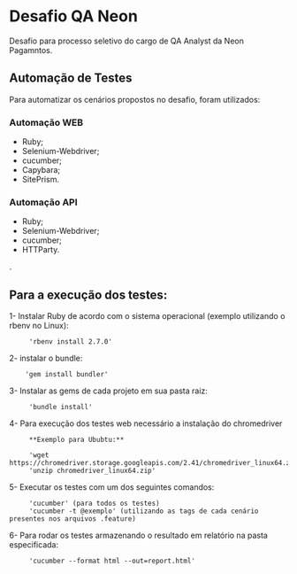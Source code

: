 # Desafio QA Neon
Desafio para processo seletivo do cargo de QA Analyst da Neon Pagamntos.
 

## Automação de Testes
  Para automatizar os cenários propostos no desafio, foram utilizados:
  
  ### Automação WEB
  - Ruby;
  - Selenium-Webdriver;
  - cucumber;
  - Capybara;
  - SitePrism.
  
   ### Automação API
  - Ruby;
  - Selenium-Webdriver;
  - cucumber;
  - HTTParty.
  
  . 
  ## Para a execução dos testes: 
  
  1- Instalar Ruby de acordo com o sistema operacional (exemplo utilizando o rbenv no Linux):
        
         'rbenv install 2.7.0'
      
  2- instalar o bundle: 
         
        'gem install bundler'
         
  3- Instalar as gems de cada projeto em sua pasta raiz:
          
         'bundle install'
         
  4- Para execução dos testes web necessário a instalação do chromedriver
         
         **Exemplo para Ububtu:**
         
         'wget https://chromedriver.storage.googleapis.com/2.41/chromedriver_linux64.zip'
         'unzip chromedriver_linux64.zip'        
          
  5- Executar os testes com um dos seguintes comandos:
  
         'cucumber' (para todos os testes)
         'cucumber -t @exemplo' (utilizando as tags de cada cenário presentes nos arquivos .feature)
          
  6- Para rodar os testes armazenando o resultado em relatório na pasta especificada: 
  
         'cucumber --format html --out=report.html' 

